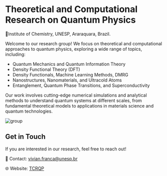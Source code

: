 # Theoretical and Computational Research on Quantum Physics

📍Institute of Chemistry, UNESP, Araraquara, Brazil.


Welcome to our research group! We focus on theoretical and computational approaches to quantum physics, exploring a wide range of topics, including:

- Quantum Mechanics and Quantum Information Theory
- Density Functional Theory (DFT)
- Density Functionals, Machine Learning Methods, DMRG
- Nanostructures, Nanomaterials, and Ultracold Atoms
- Entanglement, Quantum Phase Transitions, and Superconductivity

Our work involves cutting-edge numerical simulations and analytical methods to understand quantum systems at different scales, from fundamental theoretical models to applications in materials science and quantum technologies.

![group](https://github.com/user-attachments/assets/cfbc66b6-3912-4bba-9e57-939c973f824e)

## Get in Touch

If you are interested in our research, feel free to reach out!

📧 Contact: vivian.franca@unesp.br

🌐 Website: [TCRQP](https://www.iq.unesp.br/#!/departamentos/fisico-quimica/docentes/vivian-v-franca/)
